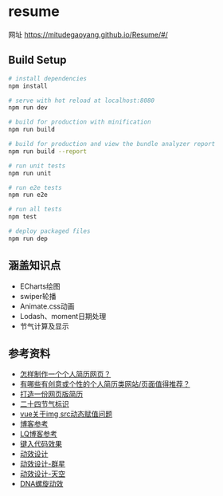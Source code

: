 # resume

网址 https://mitudegaoyang.github.io/Resume/#/

## Build Setup

``` bash
# install dependencies
npm install

# serve with hot reload at localhost:8080
npm run dev

# build for production with minification
npm run build

# build for production and view the bundle analyzer report
npm run build --report

# run unit tests
npm run unit

# run e2e tests
npm run e2e

# run all tests
npm test

# deploy packaged files
npm run dep
```

## 涵盖知识点

* ECharts绘图
* swiper轮播
* Animate.css动画
* Lodash、moment日期处理
* 节气计算及显示

## 参考资料

* [怎样制作一个个人简历网页？](https://www.zhihu.com/question/59335878/answer/167927572)
* [有哪些有创意或个性的个人简历类网站/页面值得推荐？](https://www.zhihu.com/question/22876578/answer/163610078)
* [打造一份网页版简历](https://mrluo.life/article/detail/127/experience-of-building-web-cv)
* [二十四节气标识](http://www.uuuud.com/picture/35275.html)
* [vue关于img src动态赋值问题](https://blog.csdn.net/qq_39313596/article/details/84644500)
* [博客参考](https://tom-shushu.github.io/MyWeb.github.io/index.html)
* [LQ博客参考](http://www.linqing07.com/index.html)
* [键入代码效果](https://www.strml.net/)
* [动效设计](https://www.zcool.com.cn/article/ZNTQzODI4.html)
* [动效设计-群星](https://star.afufintech.com/)
* [动效设计-天空](https://sky.afufintech.com/#/login)
* [DNA螺旋动效](https://wow.techbrood.com/fiddle/33996)
